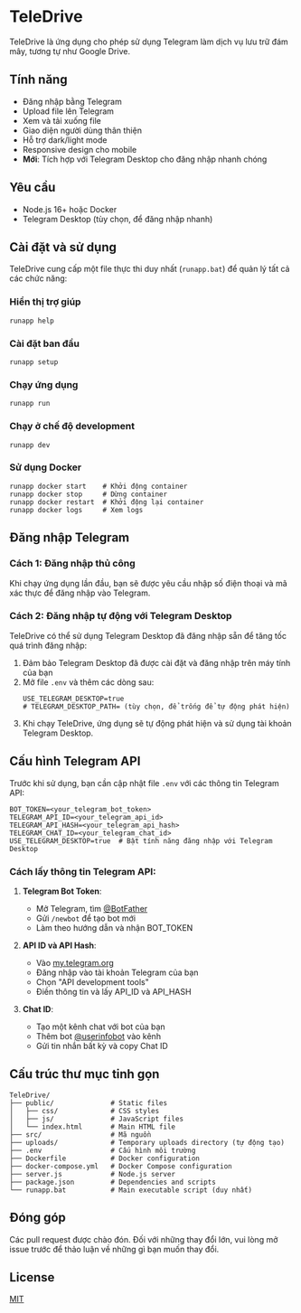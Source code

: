 # TeleDrive

TeleDrive là ứng dụng cho phép sử dụng Telegram làm dịch vụ lưu trữ đám mây, tương tự như Google Drive.

## Tính năng

- Đăng nhập bằng Telegram
- Upload file lên Telegram
- Xem và tải xuống file
- Giao diện người dùng thân thiện
- Hỗ trợ dark/light mode
- Responsive design cho mobile
- **Mới**: Tích hợp với Telegram Desktop cho đăng nhập nhanh chóng

## Yêu cầu

- Node.js 16+ hoặc Docker
- Telegram Desktop (tùy chọn, để đăng nhập nhanh)

## Cài đặt và sử dụng

TeleDrive cung cấp một file thực thi duy nhất (`runapp.bat`) để quản lý tất cả các chức năng:

### Hiển thị trợ giúp

```
runapp help
```

### Cài đặt ban đầu

```
runapp setup
```

### Chạy ứng dụng

```
runapp run
```

### Chạy ở chế độ development

```
runapp dev
```

### Sử dụng Docker

```
runapp docker start    # Khởi động container
runapp docker stop     # Dừng container
runapp docker restart  # Khởi động lại container
runapp docker logs     # Xem logs
```

## Đăng nhập Telegram

### Cách 1: Đăng nhập thủ công
Khi chạy ứng dụng lần đầu, bạn sẽ được yêu cầu nhập số điện thoại và mã xác thực để đăng nhập vào Telegram.

### Cách 2: Đăng nhập tự động với Telegram Desktop
TeleDrive có thể sử dụng Telegram Desktop đã đăng nhập sẵn để tăng tốc quá trình đăng nhập:

1. Đảm bảo Telegram Desktop đã được cài đặt và đăng nhập trên máy tính của bạn
2. Mở file `.env` và thêm các dòng sau:
   ```
   USE_TELEGRAM_DESKTOP=true
   # TELEGRAM_DESKTOP_PATH= (tùy chọn, để trống để tự động phát hiện)
   ```
3. Khi chạy TeleDrive, ứng dụng sẽ tự động phát hiện và sử dụng tài khoản Telegram Desktop.

## Cấu hình Telegram API

Trước khi sử dụng, bạn cần cập nhật file `.env` với các thông tin Telegram API:

```env
BOT_TOKEN=<your_telegram_bot_token>
TELEGRAM_API_ID=<your_telegram_api_id>
TELEGRAM_API_HASH=<your_telegram_api_hash>
TELEGRAM_CHAT_ID=<your_telegram_chat_id>
USE_TELEGRAM_DESKTOP=true  # Bật tính năng đăng nhập với Telegram Desktop
```

### Cách lấy thông tin Telegram API:

1. **Telegram Bot Token**:
   - Mở Telegram, tìm [@BotFather](https://t.me/botfather)
   - Gửi `/newbot` để tạo bot mới
   - Làm theo hướng dẫn và nhận BOT_TOKEN

2. **API ID và API Hash**:
   - Vào [my.telegram.org](https://my.telegram.org/auth)
   - Đăng nhập vào tài khoản Telegram của bạn
   - Chọn "API development tools"
   - Điền thông tin và lấy API_ID và API_HASH

3. **Chat ID**:
   - Tạo một kênh chat với bot của bạn
   - Thêm bot [@userinfobot](https://t.me/userinfobot) vào kênh
   - Gửi tin nhắn bất kỳ và copy Chat ID

## Cấu trúc thư mục tinh gọn

```
TeleDrive/
├── public/              # Static files
│   ├── css/             # CSS styles
│   ├── js/              # JavaScript files
│   └── index.html       # Main HTML file
├── src/                 # Mã nguồn
├── uploads/             # Temporary uploads directory (tự động tạo)
├── .env                 # Cấu hình môi trường
├── Dockerfile           # Docker configuration
├── docker-compose.yml   # Docker Compose configuration
├── server.js            # Node.js server
├── package.json         # Dependencies and scripts
└── runapp.bat           # Main executable script (duy nhất)
```

## Đóng góp

Các pull request được chào đón. Đối với những thay đổi lớn, vui lòng mở issue trước để thảo luận về những gì bạn muốn thay đổi.

## License

[MIT](https://choosealicense.com/licenses/mit/)